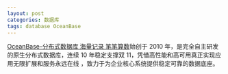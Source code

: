 ```yaml
---
layout: post
categories: 数据库
tags: database OceanBase
---
```


[OceanBase-分布式数据库 海量记录 笔笔算数](https://www.oceanbase.com/)始创于 2010 年，是完全自主研发的原生分布式数据库，连续 10 年稳定支撑双 11，凭借高性能和高可用真正实现应用无限扩展和服务永远在线 ，致力于为企业核心系统提供稳定可靠的数据底座。